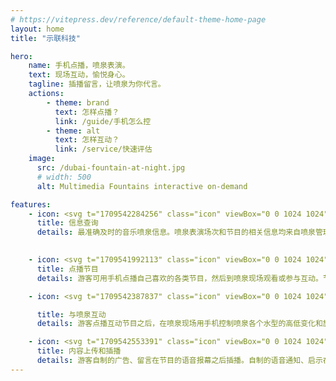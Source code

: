 ```yaml
---
# https://vitepress.dev/reference/default-theme-home-page
layout: home
title: "示联科技"

hero:
    name: 手机点播，喷泉表演。
    text: 现场互动，愉悦身心。
    tagline: 插播留言，让喷泉为你代言。
    actions:
        - theme: brand
          text: 怎样点播？
          link: /guide/手机怎么控
        - theme: alt
          text: 怎样互动？
          link: /service/快速评估
    image:
      src: /dubai-fountain-at-night.jpg
      # width: 500
      alt: Multimedia Fountains interactive on-demand

features:
    - icon: <svg t="1709542284256" class="icon" viewBox="0 0 1024 1024" version="1.1" xmlns="http://www.w3.org/2000/svg" p-id="5518" xmlns:xlink="http://www.w3.org/1999/xlink" width="200" height="200"><path d="M469.09 960H214.67C144.27 960 87 902.73 87 832.33V193.67C87 123.27 144.27 66 214.67 66h538.67C823.73 66 881 123.27 881 193.67v254.54c0 17.67-14.33 32-32 32s-32-14.33-32-32V193.67c0-35.11-28.56-63.67-63.67-63.67H214.67c-35.11 0-63.67 28.56-63.67 63.67v638.67c0 35.11 28.56 63.67 63.67 63.67h254.42c17.67 0 32 14.33 32 32s-14.33 31.99-32 31.99z" fill="#1296db" p-id="5519"></path><path d="M674.29 902.31c-108.07 0-196-87.92-196-196s87.93-196 196-196c108.08 0 196 87.92 196 196s-87.93 196-196 196z m0-328c-72.79 0-132 59.21-132 132s59.21 132 132 132 132-59.21 132-132-59.22-132-132-132zM565.03 320.03H245.04c-17.67 0-32-14.33-32-32s14.33-32 32-32h319.99c17.67 0 32 14.33 32 32 0 17.68-14.32 32-32 32zM411.47 448.91h-166.4c-17.67 0-32-14.33-32-32s14.33-32 32-32h166.4c17.67 0 32 14.33 32 32s-14.33 32-32 32z" fill="#1296db" p-id="5520"></path><path d="M885.05 948.74l-90.23-90.23c-12.45-12.45-12.45-32.64 0-45.09 12.45-12.45 32.64-12.45 45.09 0l90.23 90.23c12.45 12.45 12.45 32.64 0 45.09-12.45 12.45-32.64 12.45-45.09 0z" fill="#1296db" p-id="5521"></path></svg>
      title: 信息查询
      details: 最准确及时的音乐喷泉信息。喷泉表演场次和节目的相关信息均来自喷泉管理方，所有信息都保持实时更新。
      

    - icon: <svg t="1709541992113" class="icon" viewBox="0 0 1024 1024" version="1.1" xmlns="http://www.w3.org/2000/svg" p-id="1525" xmlns:xlink="http://www.w3.org/1999/xlink" width="200" height="200"><path d="M512 512m-414 0a414 414 0 1 0 828 0 414 414 0 1 0-828 0Z" fill="#F0C48A" p-id="1526"></path><path d="M11.8 183.8V82c0-38.6 31-70.2 68.8-70.2h480.8c37.8 0 68.8 31.6 68.8 70.2v860c0 38.6-31 70.2-68.8 70.2H80.6c-37.8 0-68.8-31.6-68.8-70.2V183.8z" fill="#A4CFF2" p-id="1527"></path><path d="M11.8 149.4h620.4v668H11.8z" fill="#FFFFFF" p-id="1528"></path><path d="M536 155h94.2v630.8H536z" fill="#D3E6F8" p-id="1529"></path><path d="M321 703.8c-123.2 0-223.2-99.8-223.2-223.2 0-123.2 99.8-223.2 223.2-223.2 123.2 0 223.2 99.8 223.2 223.2-0.2 123.4-100 223.2-223.2 223.2z" fill="#E8677D" p-id="1530"></path><path d="M321 257.6c-123.2 0-223.2 99.8-223.2 223.2 0 56.2 20.8 107.6 55 146.8C190.6 656.6 238 674 289.4 674c123.2 0 223.2-99.8 223.2-223.2 0-56.2-20.8-107.6-55-146.8-38-29-85.2-46.4-136.6-46.4z" fill="#FD919E" p-id="1531"></path><path d="M536 155h94.2V66.4c0-28.4-23-51.6-51.6-51.6H536v140.2zM536 1012.2h24c38.8 0 70.2-31.4 70.2-70.2v-143.6c0-4.8-3.8-8.6-8.6-8.6H536v222.4z" fill="#7BABF1" p-id="1532"></path><path d="M291.93772 942.721157a42.2 42.2 0 1 0 59.678771-59.680854 42.2 42.2 0 1 0-59.678771 59.680854Z" fill="#7BABF1" p-id="1533"></path><path d="M627.6 161H14.4c-6.4 0-11.8-5.2-11.8-11.8s5.2-11.8 11.8-11.8h613.2c6.4 0 11.8 5.2 11.8 11.8s-5.4 11.8-11.8 11.8zM627.6 829H14.4c-6.4 0-11.8-5.2-11.8-11.8 0-6.4 5.2-11.8 11.8-11.8h613.2c6.4 0 11.8 5.2 11.8 11.8-0.2 6.6-5.4 11.8-11.8 11.8zM321.8 966.8c-29.8 0-53.8-24.2-53.8-53.8 0-29.8 24.2-53.8 53.8-53.8 29.8 0 53.8 24.2 53.8 53.8 0.2 29.6-24 53.8-53.8 53.8z m0-84.4c-16.8 0-30.4 13.6-30.4 30.4s13.6 30.4 30.4 30.4 30.4-13.6 30.4-30.4-13.6-30.4-30.4-30.4z" fill="#4C4372" p-id="1534"></path><path d="M561.4 1024H80.6C36.2 1024 0 987.2 0 942V82C0 36.8 36.2 0 80.6 0h480.8C605.8 0 642 36.8 642 82v860c0 45.2-36.2 82-80.6 82zM80.6 23.4c-31.4 0-57 26.2-57 58.4V942c0 32.2 25.6 58.4 57 58.4h480.8c31.4 0 57-26.2 57-58.4V82c0-32.2-25.6-58.4-57-58.4H80.6z" fill="#4C4372" p-id="1535"></path><path d="M378 585.8h-114c-26.4 0-48-21.6-48-48v-114c0-26.4 21.6-48 48-48h114c26.4 0 48 21.6 48 48v114c0 26.4-21.6 48-48 48z m-114-186.6c-13.6 0-24.6 11-24.6 24.6v114c0 13.6 11 24.6 24.6 24.6h114c13.6 0 24.6-11 24.6-24.6v-114c0-13.6-11-24.6-24.6-24.6h-114z" fill="#4C4372" p-id="1536"></path><path d="M321 715.6c-129.4 0-234.8-105.4-234.8-234.8S191.4 246 321 246s234.8 105.4 234.8 234.8-105.4 234.8-234.8 234.8z m0-446.2c-116.6 0-211.4 94.8-211.4 211.4 0 116.6 94.8 211.4 211.4 211.4 116.6 0 211.4-94.8 211.4-211.4 0-116.6-94.8-211.4-211.4-211.4z" fill="#4C4372" p-id="1537"></path><path d="M986.4 857l-140.2 140.2c-20 20-52.4 20-72.4 0l-35-35c-20-20-20-52.4 0-72.4l140.2-140.2c20-20 52.4-20 72.4 0l35 35c20 20 20 52.4 0 72.4z" fill="#D3E6F8" p-id="1538"></path><path d="M985.2 858.2l-36.4 36.4-104-104 36.4-36.4c17.4-17.4 45.6-17.4 63 0l41 41c17.4 17.4 17.4 45.6 0 63z" fill="#A4CFF2" p-id="1539"></path><path d="M402.4 808l194.6 67.4 141.6 14.4 140.2-140.2-18.2-100.8-206-206.2s-48.6-10.2-62.8 48.6c-66-16-66 37.2-66 37.2s-63.4-36.8-81.2 22.4c-95.4-86.4-112.6-80.4-112.6-80.4s-61.6 26.4-21.8 79.4c39.8 53 172.8 172.8 172.8 172.8l-103.2 11.8c-0.2-0.2-42.6 50.4 22.6 73.6z" fill="#FFFFFF" p-id="1540"></path><path d="M616.2 459.8l187.4 187.4c5.6 5.6 10.2 12.2 13.6 19.6l40.8 90.4s44.8-24.4 25.4-44.6c-19.2-20.2-42.6-104.2-42.6-104.2l-186.2-166-38.4 17.4z" fill="#D3E6F8" p-id="1541"></path><path d="M810 1024c-16.2 0-32.2-6.2-44.6-18.4l-35-35c-11.8-11.8-18.4-27.6-18.4-44.6s6.6-32.6 18.4-44.6l140.2-140.2c24.6-24.6 64.4-24.6 89 0l35 35c11.8 11.8 18.4 27.6 18.4 44.6s-6.6 32.6-18.4 44.6l-140.2 140.2c-12.2 12.2-28.2 18.4-44.4 18.4z m105.2-277.8c-10.2 0-20.2 3.8-28 11.6L747 898c-7.4 7.4-11.6 17.4-11.6 28s4.2 20.4 11.6 28l35 35c15.4 15.4 40.4 15.4 55.8 0l140.2-140.2c7.4-7.4 11.6-17.4 11.6-28s-4.2-20.4-11.6-28l-35-35c-7.6-7.8-17.8-11.6-27.8-11.6z" fill="#4C4372" p-id="1542"></path><path d="M730.4 912.4c-0.6 0-1.4 0-2-0.2L609.4 892c-0.6-0.2-1.2-0.2-1.8-0.4l-208-72.2c-24.6-4.8-42.4-26.4-42.4-51.6 0-24.4 17.4-46 41.2-51.2 4-0.8 8.2-1.2 13.2-1l49.4 1.6-167.6-167.6c-20.8-20.8-20.8-54.6 0-75.4 20.8-20.8 54.6-20.8 75.4 0l179 179c4.6 4.6 4.6 12 0 16.6-4.6 4.6-12 4.6-16.6 0L352 490.8c-11.6-11.6-30.6-11.6-42.2 0-11.6 11.6-11.6 30.6 0 42.2l188.6 188.6c3.4 3.4 4.4 8.6 2.4 13-2 4.4-6.2 7.2-11.2 7l-79-2.6c-3-0.2-5.4 0-7.4 0.4-13.2 2.8-22.8 14.8-22.8 28.4 0 14 10 26.2 24 28.6 0.6 0.2 1.2 0.2 1.8 0.4l208 72 118 20.2c6.4 1 10.6 7.2 9.6 13.6-0.8 5.8-5.8 9.8-11.4 9.8z" fill="#4C4372" p-id="1543"></path><path d="M539.2 673.2c-3 0-6-1.2-8.2-3.4l-83.2-83.2c-9.6-9.6-15-22.4-15-36.2s5.4-26.4 15-36.2c9.6-9.6 22.4-15 36.2-15s26.4 5.4 36.2 15l83.2 83.2c4.6 4.6 4.6 12 0 16.6-4.6 4.6-12 4.6-16.6 0l-83.2-83.2c-5.2-5.2-12.2-8.2-19.6-8.2-7.4 0-14.4 2.8-19.6 8.2-5.2 5.2-8.2 12.2-8.2 19.6s2.8 14.4 8.2 19.6l83.2 83.2c4.6 4.6 4.6 12 0 16.6-2.4 2.2-5.4 3.4-8.4 3.4z" fill="#4C4372" p-id="1544"></path><path d="M595 617.6c-3 0-6-1.2-8.2-3.4l-59-59c-9.6-9.6-15-22.4-15-36.2 0-13.6 5.4-26.4 15-36.2 20-20 52.4-20 72.2 0l59 59c4.6 4.6 4.6 12 0 16.6-4.6 4.6-12 4.6-16.6 0l-59-59c-5.2-5.2-12.2-8.2-19.6-8.2-7.4 0-14.4 2.8-19.6 8.2-5.2 5.2-8.2 12.2-8.2 19.6 0 7.4 2.8 14.4 8.2 19.6l59 59c4.6 4.6 4.6 12 0 16.6-2.2 2.2-5.2 3.4-8.2 3.4z" fill="#4C4372" p-id="1545"></path><path d="M892.4 747.8c-4.6 0-9.2-2.8-11-7.4l-24-62.4c-6.8-17.6-17-33.2-30.2-46.4l-163.4-163.4c-10.8-10.8-28.4-10.8-39.2 0-5.2 5.2-8.2 12.2-8.2 19.6 0 7.4 2.8 14.4 8.2 19.6l34.6 34.6c4.6 4.6 4.6 12 0 16.6-4.6 4.6-12 4.6-16.6 0L608 524c-20-20-20-52.4 0-72.4 20-20 52.4-20 72.2 0l163.4 163.4c15.6 15.6 27.6 34 35.6 54.6l24.2 62.2c2.4 6-0.6 12.8-6.6 15.2-1.6 0.6-3 0.8-4.4 0.8z" fill="#4C4372" p-id="1546"></path><path d="M962.2 388.6H628.4c-27.6 0-50-22.4-50-50V128c0-27.6 22.4-50 50-50h333.8c27.6 0 50 22.4 50 50v210.4c0 27.8-22.4 50.2-50 50.2z" fill="#FD919E" p-id="1547"></path><path d="M838.8 304.2c-2.2 0-4.6-0.6-6.6-2l-103.8-70.8-69.4 69.4c-4.6 4.6-12 4.6-16.6 0-4.6-4.6-4.6-12 0-16.6l76.4-76.4c4-4 10.2-4.6 15-1.4l102.6 70 85-112c4-5.2 11.2-6.2 16.4-2.2 5.2 4 6.2 11.2 2.2 16.4l-91.8 121c-2.2 3-5.8 4.6-9.4 4.6z" fill="#4C4372" p-id="1548"></path><path d="M954.2 384V82.8c32 0 58 26 58 58V326c0 32-25.8 58-58 58z" fill="#E8677D" p-id="1549"></path><path d="M962.2 400.4H628.4c-34 0-61.8-27.8-61.8-61.8V128c0-34 27.8-61.8 61.8-61.8h333.8c34 0 61.8 27.8 61.8 61.8v210.4c0 34.2-27.8 62-61.8 62zM628.4 89.8c-21.2 0-38.4 17.2-38.4 38.4v210.4c0 21.2 17.2 38.4 38.4 38.4h333.8c21.2 0 38.4-17.2 38.4-38.4V128c0-21.2-17.2-38.4-38.4-38.4H628.4z" fill="#4C4372" p-id="1550"></path></svg>
      title: 点播节目
      details: 游客可用手机点播自己喜欢的各类节目，然后到喷泉现场观看或参与互动。节目种类多样，包括：喷泉、互动、投影、音乐、激光、灯光等等。而且，每周都有新节目上线。

    - icon: <svg t="1709542387837" class="icon" viewBox="0 0 1024 1024" version="1.1" xmlns="http://www.w3.org/2000/svg" p-id="9582" xmlns:xlink="http://www.w3.org/1999/xlink" width="200" height="200"><path d="M341.333333 0H85.333333C38.4 0 0 38.4 0 85.333333v256c0 46.933333 38.4 85.333333 85.333333 85.333334h256c46.933333 0 85.333333-38.4 85.333334-85.333334V85.333333c0-46.933333-38.4-85.333333-85.333334-85.333333z m0 341.333333H85.333333V85.333333h256v256zM938.666667 597.333333h-256c-46.933333 0-85.333333 38.4-85.333334 85.333334v256c0 46.933333 38.4 85.333333 85.333334 85.333333h256c46.933333 0 85.333333-38.4 85.333333-85.333333v-256c0-46.933333-38.4-85.333333-85.333333-85.333334z m0 341.333334h-256v-256h256v256zM140.8 554.666667c25.6 0 42.666667 17.066667 42.666667 42.666666v256c0 25.6 17.066667 42.666667 42.666666 42.666667h256c25.6 0 42.666667 17.066667 42.666667 42.666667s-17.066667 42.666667-42.666667 42.666666h-256c-72.533333 0-128-55.466667-128-128v-256c0-25.6 21.333333-42.666667 42.666667-42.666666zM887.466667 469.333333c-25.6 0-42.666667-17.066667-42.666667-42.666666V170.666667c0-25.6-17.066667-42.666667-42.666667-42.666667h-256c-25.6 0-42.666667-17.066667-42.666666-42.666667s17.066667-42.666667 42.666666-42.666666h256c72.533333 0 128 55.466667 128 128v256c0 25.6-21.333333 42.666667-42.666666 42.666666z" fill="#1afa29" p-id="9583"></path><path d="M1006.933333 354.133333c17.066667 12.8 21.333333 42.666667 8.533334 59.733334l-59.733334 81.066666c-34.133333 42.666667-98.133333 46.933333-132.266666 4.266667l64-55.466667 59.733333-81.066666c12.8-17.066667 38.4-21.333333 59.733333-8.533334z m-243.2 12.8c17.066667-17.066667 42.666667-12.8 59.733334 4.266667l64 72.533333-64 55.466667-64-72.533333c-17.066667-17.066667-17.066667-42.666667 4.266666-59.733334zM264.533333 669.866667c17.066667-12.8 21.333333-42.666667 8.533334-59.733334L213.333333 529.066667c-34.133333-42.666667-98.133333-46.933333-132.266666-4.266667l64 55.466667 59.733333 81.066666c12.8 17.066667 38.4 21.333333 59.733333 8.533334z m-247.466666-12.8c17.066667 17.066667 42.666667 12.8 59.733333-4.266667l64-72.533333-64-55.466667L17.066667 597.333333c-17.066667 17.066667-17.066667 42.666667 0 59.733334z" fill="#1afa29" p-id="9584"></path></svg>

      title: 与喷泉互动
      details: 游客点播互动节目之后，在喷泉现场用手机控制喷泉各个水型的高低变化和旋转，表演出各种特效。同时还可以调整背景音乐的音量大小。

    - icon: <svg t="1709542553391" class="icon" viewBox="0 0 1024 1024" version="1.1" xmlns="http://www.w3.org/2000/svg" p-id="13891" width="128" height="128" xmlns:xlink="http://www.w3.org/1999/xlink"><path d="M1022.955204 556.24776c0 100.19191-81.516572 181.698249-181.718715 181.698249l-185.637977 0c-11.2973 0-20.466124-9.168824-20.466124-20.466124 0-11.307533 9.168824-20.466124 20.466124-20.466124l185.637977 0c77.628008 0 140.786467-63.148226 140.786467-140.766001 0-77.423347-62.841234-140.448776-140.203182-140.766001-0.419556 0.030699-0.828878 0.051165-1.248434 0.061398-5.935176 0.153496-11.665691-2.302439-15.666818-6.702656-4.001127-4.41045-5.884011-10.345626-5.157463-16.250102 1.330298-10.806113 1.944282-19.760043 1.944282-28.192086 0-60.763922-23.658839-117.874641-66.617234-160.833035-42.968627-42.958394-100.089579-66.617234-160.843268-66.617234-47.368844 0-92.742241 14.449084-131.208321 41.781592-37.616736 26.738991-65.952084 63.700811-81.925894 106.884332-2.425236 6.54916-8.012488 11.399631-14.827707 12.893658-6.815219 1.483794-13.927197-0.603751-18.859533-5.536087-19.289322-19.340487-44.943608-29.982872-72.245418-29.982872-56.322773 0-102.146425 45.813419-102.146425 102.125959 0 0.317225 0.040932 0.982374 0.092098 1.627057 0.061398 0.920976 0.122797 1.831718 0.153496 2.762927 0.337691 9.465582-5.863545 17.928325-15.001669 20.455891-32.356942 8.943696-61.541635 28.550243-82.181721 55.217602-21.305235 27.516704-32.571836 60.508096-32.571836 95.41307 0 86.244246 70.188572 156.422585 156.443052 156.422585l169.981393 0c11.2973 0 20.466124 9.15859 20.466124 20.466124 0 11.2973-9.168824 20.466124-20.466124 20.466124l-169.981393 0c-108.828614 0-197.3753-88.536452-197.3753-197.354833 0-44.053332 14.223956-85.712127 41.126676-120.473839 22.809495-29.450752 53.897537-52.086285 88.710414-64.816215 5.065366-74.322729 67.149353-133.2447 142.751215-133.2447 28.386514 0 55.504128 8.217149 78.651314 23.52581 19.657712-39.868009 48.842405-74.169233 85.497233-100.212376 45.434795-32.295544 99.004875-49.354058 154.918325-49.354058 71.692832 0 139.087778 27.915793 189.782368 78.600149 50.694589 50.694589 78.610382 118.089535 78.610382 189.782368 0 3.704368-0.102331 7.470135-0.296759 11.368932C952.633602 386.245901 1022.955204 463.188294 1022.955204 556.24776z" p-id="13892" fill="#d4237a"></path><path d="M629.258611 589.106122c-3.990894 3.990894-9.230222 5.996574-14.46955 5.996574s-10.478655-2.00568-14.46955-5.996574l-67.087954-67.077721 0 358.689289c0 11.307533-9.15859 20.466124-20.466124 20.466124-11.307533 0-20.466124-9.15859-20.466124-20.466124l0-358.689289-67.087954 67.077721c-7.992021 7.992021-20.947078 7.992021-28.939099 0s-7.992021-20.957311 0-28.949332l102.023628-102.013395c7.992021-7.992021 20.947078-7.992021 28.939099 0l102.023628 102.013395C637.250632 568.148811 637.250632 581.114101 629.258611 589.106122z" p-id="13893" fill="#d4237a"></path></svg>
      title: 内容上传和插播
      details: 游客自制的广告、留言在节目的语音报幕之后插播。自制的语音通知、启示在非节目表演期间播放。自制的媒体内容也可上传，在喷泉现场播出。
---
```


<style>
:root {
  --vp-home-hero-name-color: transparent;
  --vp-home-hero-name-background: -webkit-linear-gradient(120deg, #bd34fe 30%, #41d1ff);

  --vp-home-hero-image-background-image: linear-gradient(-45deg, #bd34fe 50%, #47caff 50%);
  --vp-home-hero-image-filter: blur(44px);
}

@media (min-width: 640px) {
  :root {
    --vp-home-hero-image-filter: blur(56px);
  }
}

@media (min-width: 960px) {
  :root {
    --vp-home-hero-image-filter: blur(68px);
  }
}
</style>
